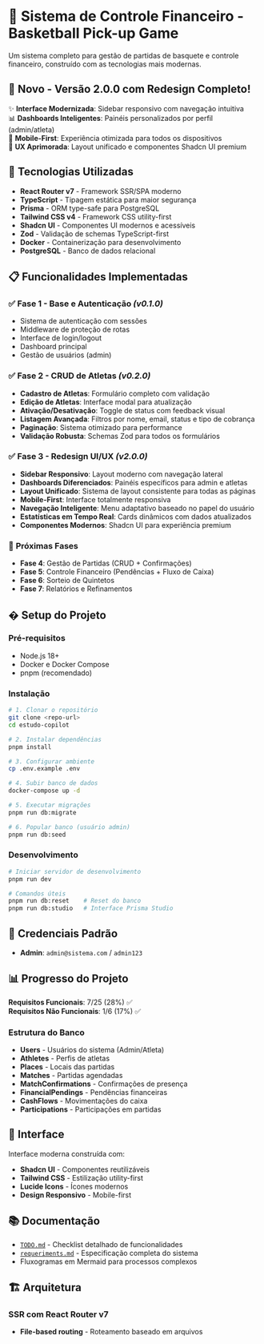 # 🏀 Sistema de Controle Financeiro - Basketball Pick-up Game

Um sistema completo para gestão de partidas de basquete e controle financeiro, construído com as tecnologias mais modernas.

## 🎉 **Novo** - Versão 2.0.0 com Redesign Completo!

✨ **Interface Modernizada**: Sidebar responsivo com navegação intuitiva  
📊 **Dashboards Inteligentes**: Painéis personalizados por perfil (admin/atleta)  
📱 **Mobile-First**: Experiência otimizada para todos os dispositivos  
🎯 **UX Aprimorada**: Layout unificado e componentes Shadcn UI premium  

## 🚀 Tecnologias Utilizadas

- **React Router v7** - Framework SSR/SPA moderno
- **TypeScript** - Tipagem estática para maior segurança
- **Prisma** - ORM type-safe para PostgreSQL
- **Tailwind CSS v4** - Framework CSS utility-first
- **Shadcn UI** - Componentes UI modernos e acessíveis
- **Zod** - Validação de schemas TypeScript-first
- **Docker** - Containerização para desenvolvimento
- **PostgreSQL** - Banco de dados relacional

## 📋 Funcionalidades Implementadas

### ✅ **Fase 1** - Base e Autenticação _(v0.1.0)_

- Sistema de autenticação com sessões
- Middleware de proteção de rotas
- Interface de login/logout
- Dashboard principal
- Gestão de usuários (admin)

### ✅ **Fase 2** - CRUD de Atletas _(v0.2.0)_

- **Cadastro de Atletas**: Formulário completo com validação
- **Edição de Atletas**: Interface modal para atualização
- **Ativação/Desativação**: Toggle de status com feedback visual
- **Listagem Avançada**: Filtros por nome, email, status e tipo de cobrança
- **Paginação**: Sistema otimizado para performance
- **Validação Robusta**: Schemas Zod para todos os formulários

### ✅ **Fase 3** - Redesign UI/UX _(v2.0.0)_

- **Sidebar Responsivo**: Layout moderno com navegação lateral
- **Dashboards Diferenciados**: Painéis específicos para admin e atletas
- **Layout Unificado**: Sistema de layout consistente para todas as páginas
- **Mobile-First**: Interface totalmente responsiva
- **Navegação Inteligente**: Menu adaptativo baseado no papel do usuário
- **Estatísticas em Tempo Real**: Cards dinâmicos com dados atualizados
- **Componentes Modernos**: Shadcn UI para experiência premium

### 🎯 **Próximas Fases**

- **Fase 4**: Gestão de Partidas (CRUD + Confirmações)
- **Fase 5**: Controle Financeiro (Pendências + Fluxo de Caixa)
- **Fase 6**: Sorteio de Quintetos
- **Fase 7**: Relatórios e Refinamentos

## �️ Setup do Projeto

### Pré-requisitos

- Node.js 18+
- Docker e Docker Compose
- pnpm (recomendado)

### Instalação

```bash
# 1. Clonar o repositório
git clone <repo-url>
cd estudo-copilot

# 2. Instalar dependências
pnpm install

# 3. Configurar ambiente
cp .env.example .env

# 4. Subir banco de dados
docker-compose up -d

# 5. Executar migrações
pnpm run db:migrate

# 6. Popular banco (usuário admin)
pnpm run db:seed
```

### Desenvolvimento

```bash
# Iniciar servidor de desenvolvimento
pnpm run dev

# Comandos úteis
pnpm run db:reset    # Reset do banco
pnpm run db:studio   # Interface Prisma Studio
```

## 🔐 Credenciais Padrão

- **Admin**: `admin@sistema.com` / `admin123`

## 📊 Progresso do Projeto

**Requisitos Funcionais**: 7/25 (28%) ✅  
**Requisitos Não Funcionais**: 1/6 (17%) ✅

### Estrutura do Banco

- **Users** - Usuários do sistema (Admin/Atleta)
- **Athletes** - Perfis de atletas
- **Places** - Locais das partidas
- **Matches** - Partidas agendadas
- **MatchConfirmations** - Confirmações de presença
- **FinancialPendings** - Pendências financeiras
- **CashFlows** - Movimentações do caixa
- **Participations** - Participações em partidas

## 🎨 Interface

Interface moderna construída com:

- **Shadcn UI** - Componentes reutilizáveis
- **Tailwind CSS** - Estilização utility-first
- **Lucide Icons** - Ícones modernos
- **Design Responsivo** - Mobile-first

## 📚 Documentação

- [`TODO.md`](./TODO.md) - Checklist detalhado de funcionalidades
- [`requeriments.md`](./requeriments.md) - Especificação completa do sistema
- Fluxogramas em Mermaid para processos complexos

## 🏗️ Arquitetura

### SSR com React Router v7

- **File-based routing** - Roteamento baseado em arquivos
